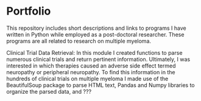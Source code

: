 # Portfolio
This repository includes short descriptions and links to programs I have written in Python while employed as a post-doctoral researcher.  These programs are all related to research on multiple myeloma.  


Clinical Trial Data Retrieval:
In this module I created functions to parse numerous clinical trials and return pertinent information.  Ultimately, I was interested in which therapies caused an adverse side effect termed neuropathy or peripheral neuropathy.  To find this information in the hundreds of clinical trials on multiple myeloma I made use of the BeautifulSoup package to parse HTML text, Pandas and Numpy libraries to organize the parsed data, and ???
